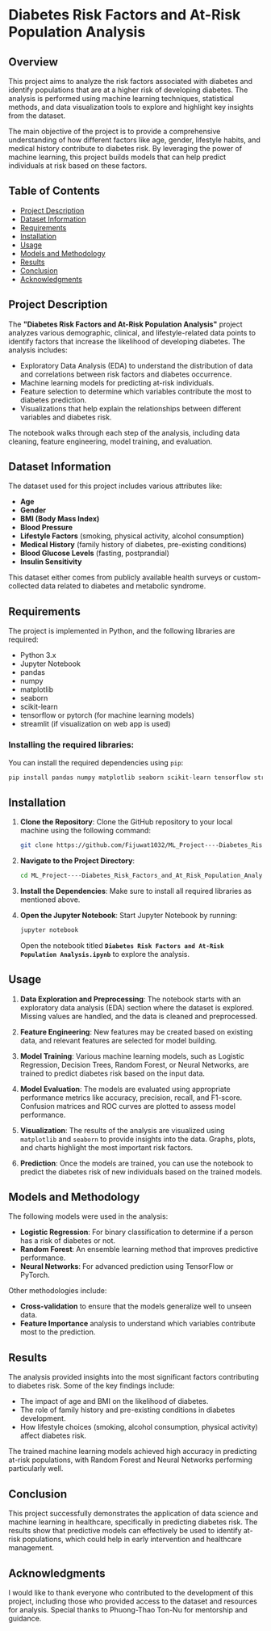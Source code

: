 # Diabetes Risk Factors and At-Risk Population Analysis

## Overview

This project aims to analyze the risk factors associated with diabetes and identify populations that are at a higher risk of developing diabetes. The analysis is performed using machine learning techniques, statistical methods, and data visualization tools to explore and highlight key insights from the dataset.

The main objective of the project is to provide a comprehensive understanding of how different factors like age, gender, lifestyle habits, and medical history contribute to diabetes risk. By leveraging the power of machine learning, this project builds models that can help predict individuals at risk based on these factors.

## Table of Contents
- [Project Description](#project-description)
- [Dataset Information](#dataset-information)
- [Requirements](#requirements)
- [Installation](#installation)
- [Usage](#usage)
- [Models and Methodology](#models-and-methodology)
- [Results](#results)
- [Conclusion](#conclusion)
- [Acknowledgments](#acknowledgments)

## Project Description

The **"Diabetes Risk Factors and At-Risk Population Analysis"** project analyzes various demographic, clinical, and lifestyle-related data points to identify factors that increase the likelihood of developing diabetes. The analysis includes:
- Exploratory Data Analysis (EDA) to understand the distribution of data and correlations between risk factors and diabetes occurrence.
- Machine learning models for predicting at-risk individuals.
- Feature selection to determine which variables contribute the most to diabetes prediction.
- Visualizations that help explain the relationships between different variables and diabetes risk.

The notebook walks through each step of the analysis, including data cleaning, feature engineering, model training, and evaluation.

## Dataset Information

The dataset used for this project includes various attributes like:
- **Age**
- **Gender**
- **BMI (Body Mass Index)**
- **Blood Pressure**
- **Lifestyle Factors** (smoking, physical activity, alcohol consumption)
- **Medical History** (family history of diabetes, pre-existing conditions)
- **Blood Glucose Levels** (fasting, postprandial)
- **Insulin Sensitivity**

This dataset either comes from publicly available health surveys or custom-collected data related to diabetes and metabolic syndrome.

## Requirements

The project is implemented in Python, and the following libraries are required:

- Python 3.x
- Jupyter Notebook
- pandas
- numpy
- matplotlib
- seaborn
- scikit-learn
- tensorflow or pytorch (for machine learning models)
- streamlit (if visualization on web app is used)

### Installing the required libraries:
You can install the required dependencies using `pip`:
```bash
pip install pandas numpy matplotlib seaborn scikit-learn tensorflow streamlit
```

## Installation

1. **Clone the Repository**:
   Clone the GitHub repository to your local machine using the following command:
   ```bash
   git clone https://github.com/Fijuwat1032/ML_Project----Diabetes_Risk_Factors_and_At_Risk_Population_Analysis.git
   ```

2. **Navigate to the Project Directory**:
   ```bash
   cd ML_Project----Diabetes_Risk_Factors_and_At_Risk_Population_Analysis
   ```

3. **Install the Dependencies**:
   Make sure to install all required libraries as mentioned above.

4. **Open the Jupyter Notebook**:
   Start Jupyter Notebook by running:
   ```bash
   jupyter notebook
   ```
   Open the notebook titled **`Diabetes Risk Factors and At-Risk Population Analysis.ipynb`** to explore the analysis.

## Usage

1. **Data Exploration and Preprocessing**: 
   The notebook starts with an exploratory data analysis (EDA) section where the dataset is explored. Missing values are handled, and the data is cleaned and preprocessed.
   
2. **Feature Engineering**:
   New features may be created based on existing data, and relevant features are selected for model building.
   
3. **Model Training**:
   Various machine learning models, such as Logistic Regression, Decision Trees, Random Forest, or Neural Networks, are trained to predict diabetes risk based on the input data.

4. **Model Evaluation**:
   The models are evaluated using appropriate performance metrics like accuracy, precision, recall, and F1-score. Confusion matrices and ROC curves are plotted to assess model performance.

5. **Visualization**:
   The results of the analysis are visualized using `matplotlib` and `seaborn` to provide insights into the data. Graphs, plots, and charts highlight the most important risk factors.

6. **Prediction**:
   Once the models are trained, you can use the notebook to predict the diabetes risk of new individuals based on the trained models.

## Models and Methodology

The following models were used in the analysis:
- **Logistic Regression**: For binary classification to determine if a person has a risk of diabetes or not.
- **Random Forest**: An ensemble learning method that improves predictive performance.
- **Neural Networks**: For advanced prediction using TensorFlow or PyTorch.

Other methodologies include:
- **Cross-validation** to ensure that the models generalize well to unseen data.
- **Feature Importance** analysis to understand which variables contribute most to the prediction.

## Results

The analysis provided insights into the most significant factors contributing to diabetes risk. Some of the key findings include:
- The impact of age and BMI on the likelihood of diabetes.
- The role of family history and pre-existing conditions in diabetes development.
- How lifestyle choices (smoking, alcohol consumption, physical activity) affect diabetes risk.

The trained machine learning models achieved high accuracy in predicting at-risk populations, with Random Forest and Neural Networks performing particularly well.

## Conclusion

This project successfully demonstrates the application of data science and machine learning in healthcare, specifically in predicting diabetes risk. The results show that predictive models can effectively be used to identify at-risk populations, which could help in early intervention and healthcare management.

## Acknowledgments

I would like to thank everyone who contributed to the development of this project, including those who provided access to the dataset and resources for analysis. Special thanks to Phuong-Thao Ton-Nu for mentorship and guidance.

